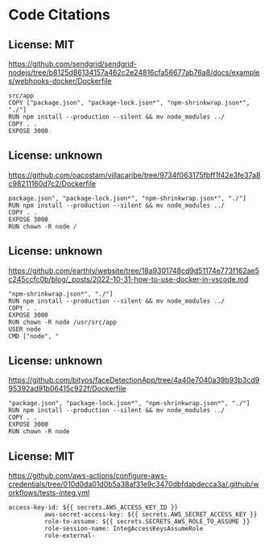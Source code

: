 # Code Citations

## License: MIT
https://github.com/sendgrid/sendgrid-nodejs/tree/b8125d86134157a462c2e24816cfa56677ab76a8/docs/examples/webhooks-docker/Dockerfile

```
src/app
COPY ["package.json", "package-lock.json*", "npm-shrinkwrap.json*", "./"]
RUN npm install --production --silent && mv node_modules ../
COPY . .
EXPOSE 3000
```


## License: unknown
https://github.com/oacostam/villacaribe/tree/9734f063175fbff1f42e3fe37a8c98211160d7c2/Dockerfile

```
package.json", "package-lock.json*", "npm-shrinkwrap.json*", "./"]
RUN npm install --production --silent && mv node_modules ../
COPY . .
EXPOSE 3000
RUN chown -R node /
```


## License: unknown
https://github.com/earthly/website/tree/18a9301748cd9d51174e773f162ae5c245ccfc0b/blog/_posts/2022-10-31-how-to-use-docker-in-vscode.md

```
"npm-shrinkwrap.json*", "./"]
RUN npm install --production --silent && mv node_modules ../
COPY . .
EXPOSE 3000
RUN chown -R node /usr/src/app
USER node
CMD ["node", "
```


## License: unknown
https://github.com/bityos/faceDetectionApp/tree/4a40e7040a39b93b3cd995392ad91b06415c922f/Dockerfile

```
"package.json", "package-lock.json*", "npm-shrinkwrap.json*", "./"]
RUN npm install --production --silent && mv node_modules ../
COPY . .
EXPOSE 3000
RUN chown -R node
```


## License: MIT
https://github.com/aws-actions/configure-aws-credentials/tree/010d0da01d0b5a38af31e9c3470dbfdabdecca3a/.github/workflows/tests-integ.yml

```
access-key-id: ${{ secrets.AWS_ACCESS_KEY_ID }}
          aws-secret-access-key: ${{ secrets.AWS_SECRET_ACCESS_KEY }}
          role-to-assume: ${{ secrets.SECRETS_AWS_ROLE_TO_ASSUME }}
          role-session-name: IntegAccessKeysAssumeRole
          role-external-
```

